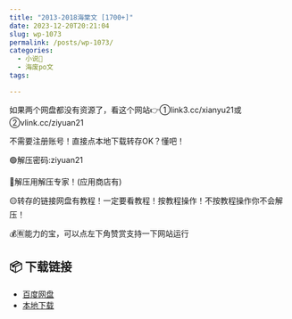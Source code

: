 ```yaml
---
title: "2013-2018海棠文 [1700+]"
date: 2023-12-20T20:21:04
slug: wp-1073
permalink: /posts/wp-1073/
categories:
  - 小说📖
  - 海废po文
tags:

---
```


如果两个网盘都没有资源了，看这个网站👉①link3.cc/xianyu21或②vlink.cc/ziyuan21

不需要注册账号！直接点本地下载转存OK？懂吧！

🟢解压密码:ziyuan21

🔵解压用解压专家！(应用商店有)

🟡转存的链接网盘有教程！一定要看教程！按教程操作！不按教程操作你不会解压！

💰🈶能力的宝，可以点左下角赞赏支持一下网站运行

## 📦 下载链接
- [百度网盘](https://blziyuan21.com/pay-download/1073?key=9dbc0d3ae0&down_id=0)
- [本地下载](https://blziyuan21.com/pay-download/1073?key=9dbc0d3ae0&down_id=1)

